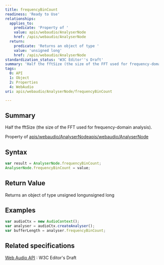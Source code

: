 ```yaml
---
title: frequencyBinCount
readiness: 'Ready to Use'
relationships:
  applies_to:
    predicate: 'Property of '
    value: apis/webaudio/AnalyserNode
    href: /apis/webaudio/AnalyserNode
  return:
    predicate: 'Returns an object of type '
    value: 'unsigned long'
    href: /apis/webaudio/AnalyserNode
standardization_status: 'W3C Editor''s Draft'
summary: 'Half the fftSize (the size of the FFT used for frequency-domain analysis).'
tags:
  0: API
  1: Object
  2: Properties
  4: WebAudio
uri: apis/webaudio/AnalyserNode/frequencyBinCount

---
```

## Summary

Half the fftSize (the size of the FFT used for frequency-domain analysis).

Property of [apis/webaudio/AnalyserNode](/apis/webaudio/AnalyserNode)[apis/webaudio/AnalyserNode](/apis/webaudio/AnalyserNode)

## Syntax

``` js
var result = AnalyserNode.frequencyBinCount;
AnalyserNode.frequencyBinCount = value;
```

## Return Value

Returns an object of type unsigned longunsigned long

## Examples

``` js
var audioCtx = new AudioContext();
var analyser = audioCtx.createAnalyser();
var bufferLength = analyser.frequencyBinCount;
```

## Related specifications

[Web Audio API](http://webaudio.github.io/web-audio-api/)
:   W3C Editor's Draft
